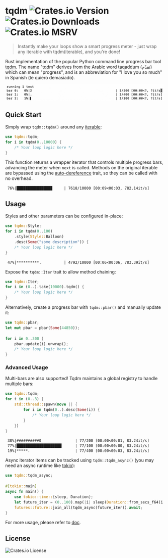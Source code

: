# tqdm <img alt="Crates.io Version" src="https://img.shields.io/crates/v/tqdm"> <img alt="Crates.io Downloads" src="https://img.shields.io/crates/d/tqdm"> <img alt="Crates.io MSRV" src="https://img.shields.io/crates/msrv/tqdm">

>
> Instantly make your loops show a smart progress meter - just wrap any iterable with tqdm(iterable), and you're done!
>

Rust implementation of the popular Python command line progress bar tool [tqdm](https://github.com/tqdm/tqdm/). The name "tqdm" derives from the Arabic word taqaddum (تقدّم) which can mean "progress", and is an abbreviation for "I love you so much" in Spanish (te quiero demasiado).

<img alt="demo" src="tqdm.gif" />


## Quick Start

Simply wrap `tqdm::tqdm()` around any [iterable](https://doc.rust-lang.org/core/iter/trait.Iterator.html):
```rust
use tqdm::tqdm;
for i in tqdm(0..10000) {
    /* Your loop logic here */
}
```

This function returns a wrapper iterator that controls multiple progress bars, advancing the meter when `next` is called. Methods on the original iterable are bypassed using the [auto-dereference](https://doc.rust-lang.org/std/ops/trait.Deref.html) trait, so they can be called with no overhead.

```
 76%|███████████████▉     | 7618/10000 [00:09<00:03, 782.14it/s]
```

## Usage

Styles and other parameters can be configured in-place:

```rust
use tqdm::Style;
for i in tqdm(0..100)
    .style(Style::Balloon)
    .desc(Some("some description")) {
    /* Your loop logic here */
}
```

```
 47%|**********.          | 4792/10000 [00:06<00:06, 783.39it/s]
```

Expose the `tqdm::Iter` trait to allow method chaining:

```rust
use tqdm::Iter;
for i in (0..).take(10000).tqdm() {
    /* Your loop logic here */
}
```

Alternatively, create a progress bar with `tqdm::pbar()` and manually update it:

```rust
use tqdm::pbar;
let mut pbar = pbar(Some(44850));

for i in 0..300 {
    pbar.update(i).unwrap();
    /* Your loop logic here */
}
```

### Advanced Usage

Multi-bars are also supported! Tqdm maintains a global registry to handle multiple bars:

```rust
use tqdm::tqdm;
for t in (0..3) {
    std::thread::spawn(move || {
        for i in tqdm(0..).desc(Some(i)) {
            /* Your loop logic here */
        }
    })
}
```

```
 38%|##########0               | 77/200 [00:00<00:01, 83.24it/s]
 77%|████████████████████      | 77/100 [00:00<00:00, 83.24it/s]
 19%|*****.                    | 77/400 [00:00<00:03, 83.24it/s]
```

Async iterator items can be tracked using `tqdm::tqdm_async()` (you may need an async runtime like [tokio](https://tokio.rs)):

```rust
use tqdm::tqdm_async;

#[tokio::main]
async fn main() {
    use tokio::time::{sleep, Duration};
    let future_iter = (0..100).map(|i| sleep(Duration::from_secs_f64(i as f64 / 100.0)));
    futures::future::join_all(tqdm_async(future_iter)).await;
}
```

For more usage, please refer to [doc](https://docs.rs/tqdm/latest/tqdm).


## License

<img alt="Crates.io License" src="https://img.shields.io/crates/l/tqdm">
